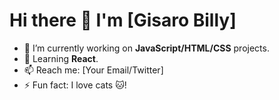 # Hi there 👋 I'm [Gisaro Billy]

- 🔭 I’m currently working on **JavaScript/HTML/CSS** projects.
- 🌱 Learning **React**.
- 📫 Reach me: [Your Email/Twitter]
- ⚡ Fun fact: I love cats 🐱!
